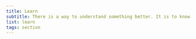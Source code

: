 ```yaml
---
title: Learn
subtitle: There is a way to understand something better. It is to know as much as possible about it.
list: learn
tags: section
---
```


